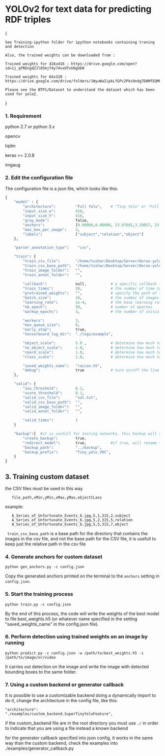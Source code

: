 # YOLOv2 for text data for predicting RDF triples
{ 
    
    See Training-ipython folder for ipython notebooks containing traning and detection

    Also, the trained weights can be downloaded from :

    Trained weights for 416x416 : https://drive.google.com/open?id=1j_qfREngdZJl85mjf4y74vxUTxU6gUEW

    Trained weights for 64x320 : https://drive.google.com/drive/folders/1WyuWaIipkLfGPc2Pks9ndg7DAMfEQMGX

    Please see the BTP1/Dataset to understand the dataset which has been used for yolo2. 
    
}

### 1. Requirement

python 2.7 or python 3.x

opencv

tqdm

keras >= 2.0.8

imgaug


### 2. Edit the configuration file
The configuration file is a json file, which looks like this:

```python
{
    "model" : {
        "architecture":         "Full Yolo",    # "Tiny Yolo" or "Full Yolo" or "MobileNet" or "SqueezeNet" or "Inception3"
        "input_size_w":         416,
        "input_size_h":         416,
        "gray_mode":            false,
        "anchors":              [0.00000,0.00000, 23.07692,3.29057, 23.07692,1.53049, 23.07692,0.92308, 23.07692,0.46154],
        "max_box_per_image":    3,        
        "labels":               ["subject","relation","object"]
    },

    "parser_annotation_type":    "csv",

    "train": {
        "train_csv_file":       "/home/tushar/Desktop/Server/Keras-yolo2/1747-annotation.csv",
        "train_csv_base_path":  "/home/tushar/Desktop/Server/Keras-yolo2/1747-train-images-416*416/",
        "train_image_folder":   "",
        "train_annot_folder":   "",      
          
        "callback":             null,           # a specific callback to apply into image augmentation
        "train_times":          10,             # the number of time to cycle through the training set, useful for small datasets
        "pretrained_weights":   "",             # specify the path of the pretrained weights, but it's fine to start from scratch
        "batch_size":           16,             # the number of images to read in each batch
        "learning_rate":        1e-4,           # the base learning rate of the default Adam rate scheduler
        "nb_epoch":             50,             # number of epoches
        "warmup_epochs":        3,              # the number of initial epochs during which the sizes of the 5 boxes in each cell is forced to match the sizes of the 5 anchors, this trick seems to improve precision emperically

        "workers":              3,
        "max_queue_size":       8,
        "early_stop":           true,
        "tensorboard_log_dir":  "./logs/example",

        "object_scale":         5.0 ,           # determine how much to penalize wrong prediction of confidence of object predictors
        "no_object_scale":      1.0,            # determine how much to penalize wrong prediction of confidence of non-object predictors
        "coord_scale":          1.0,            # determine how much to penalize wrong position and size predictions (x, y, w, h)
        "class_scale":          1.0,            # determine how much to penalize wrong class prediction

        "saved_weights_name":   "raccon.h5",
        "debug":                true            # turn on/off the line that prints current confidence, position, size, class losses and recall
    },

    "valid": {
        "iou_threshold":        0.1,
        "score_threshold":      0.1,
        "valid_csv_file":       "val.txt",
        "valid_csv_base_path":  "",
        "valid_image_folder":   "",
        "valid_annot_folder":   "",

        "valid_times":          1
    }

    "backup":{  #it is usefull for testing networks, this backup will save the whole repsoitory, and can be used again in the future
        "create_backup":        true,
        "redirect_model":       true,           #if true, will rename tensorboard_log_dir and saved_weights_name to keep in same directory
        "backup_path":          "../backup",
        "backup_prefix":        "Tiny_yolo_VOC",
    }
}

```

## 3. Training custom dataset

 the CSV files must be used in this way
 ```
    file_path,xMin,yMin,xMax,yMax,objectCLass    
 ```
 example:
 ```
    A_Series_of_Unfortunate_Events_6.jpg,5,1,315,2,subject
    A_Series_of_Unfortunate_Events_6.jpg,5,2,315,5,relation
    A_Series_of_Unfortunate_Events_6.jpg,5,5,315,7,object
 ```

 ``` train_csv_base_path``` is a base path for the directory that contains the images in the csv file, and not the base path for the CSV file, it is usefull to keep just the relative path in the csv file

### 4. Generate anchors for custom dataset 

`python gen_anchors.py -c config.json`

Copy the generated anchors printed on the terminal to the ```anchors``` setting in ```config.json```.

### 5. Start the training process

`python train.py -c config.json`

By the end of this process, the code will write the weights of the best model to file best_weights.h5 (or whatever name specified in the setting "saved_weights_name" in the config.json file). 

### 6. Perform detection using trained weights on an image by running
`python predict.py -c config.json -w /path/to/best_weights.h5 -i /path/to/image/or/video`

It carries out detection on the image and write the image with detected bounding boxes to the same folder.

### 7. Using a custom backend or generator callback

It is possible to use a customizable backend doing a dynamically import
to do it, change the architecture in the config file, like this:
```
"architecture":         "./examples/custom_backend.SuperTinyYoloFeature",
```
if the custom_backend file are in the root directory you must use ```./``` in order to indicate that you are using a file instead a known backend

for the generator callback specified into json config, it works in the same way than the custom backend, check the examples into ./examples/generator_callback.py

